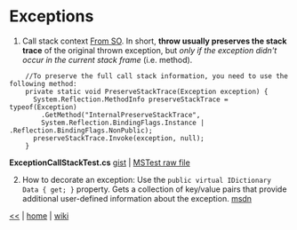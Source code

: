 # Exceptions

1) Call stack context [From SO](http://stackoverflow.com/questions/5152265/what-can-lead-throw-to-reset-a-callstack-im-using-throw-not-throw-ex#5154318). 
In short, **throw usually preserves the stack trace** of the original thrown exception, but _only if the exception didn't occur in the current stack frame_ (i.e. method). 

````chsarp
    //To preserve the full call stack information, you need to use the following method: 
    private static void PreserveStackTrace(Exception exception) { 
      System.Reflection.MethodInfo preserveStackTrace = typeof(Exception)
        .GetMethod("InternalPreserveStackTrace",  
        System.Reflection.BindingFlags.Instance | .Reflection.BindingFlags.NonPublic); 
      preserveStackTrace.Invoke(exception, null);
    }
````
**ExceptionCallStackTest.cs** [gist](https://gist.github.com/illegitimis/d65b01df24df6df90d4edced289820c9) | 
[MSTest raw file](https://gist.githubusercontent.com/illegitimis/d65b01df24df6df90d4edced289820c9/raw/6265c9c1b3f7e4861adc4ccbde11ef3de600c337/ExceptionCallStackTest.cs) 

2) How to decorate an exception: Use the `public virtual IDictionary Data { get; }` property. 
Gets a collection of key/value pairs that provide additional user-defined information about the  exception. 
[msdn](https://msdn.microsoft.com/en-us/library/system.exception.data%28v=vs.110%29.aspx?f=255&MSPPError=-2147217396)




[<<](../csdotnet.md) 
|
[home](../README.md) 
| 
[wiki](https://github.com/illegitimis/Tutorial/wiki) 